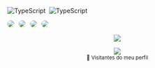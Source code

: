 ![TypeScript](https://img.shields.io/badge/-TypeScript-0D1117?style=for-the-badge&logo=typescript&labelColor=0D1117&textColor=0D1117)&nbsp;
![TypeScript](https://img.shields.io/badge/TypeScript-3178C6?style=flat&logo=typescript&logoColor=white)


<p align="left">
  <img src="https://img.shields.io/badge/HTML5-E34F26?style=for-the-badge&logo=html5&logoColor=white" style="border-radius:8px; margin-right:6px;">
  <img src="https://img.shields.io/badge/CSS3-1572B6?style=for-the-badge&logo=css3&logoColor=white" style="border-radius:8px; margin-right:6px;">
  <img src="https://img.shields.io/badge/JavaScript-F7DF1E?style=for-the-badge&logo=javascript&logoColor=black" style="border-radius:8px; margin-right:6px;">
  <img src="https://img.shields.io/badge/TypeScript-3178C6?style=for-the-badge&logo=typescript&logoColor=white" style="border-radius:8px;">
</p>

<p align="center">
  <img align="center" src="https://profile-counter.glitch.me/CarlosFarias/count.svg" />
</p>

<p align="center">
  <img src="https://profile-counter.glitch.me/CarlosFarias/count.svg" />
  <br>
  <sub>👀 Visitantes do meu perfil</sub>
</p>



